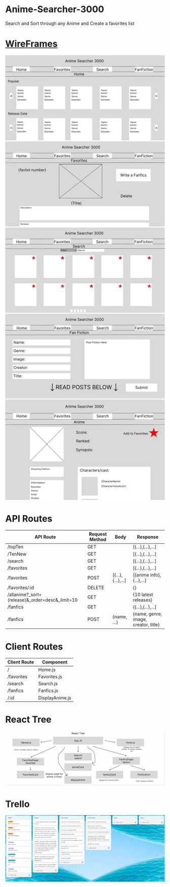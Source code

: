# Anime-Searcher-3000
Search and Sort through any Anime and Create a favorites list 

<h1><a href="https://www.figma.com/file/yWi9Weab80EIjEPj3xIUoM/Anime-Searcher-3000?type=design&node-id=0%3A1&t=gRvf5SVk1gQoB5lA-1">WireFrames</a></h1>

<img src='https://github.com/TheeCryptoKing/Anime-Searcher-3000/blob/main/.github/images/1st%20WireFrame-ReRedone.JPG'/>

<img src='https://github.com/TheeCryptoKing/Anime-Searcher-3000/blob/main/.github/images/2nd%20WireFrame-Redone.JPG'/>

<img src='https://github.com/TheeCryptoKing/Anime-Searcher-3000/blob/main/.github/images/3rd%20WireFrame-ReRedone.JPG'/>

<img src='https://github.com/TheeCryptoKing/Anime-Searcher-3000/blob/main/.github/images/4th%20Wireframe-Redone.JPG'/>

<img src='https://github.com/TheeCryptoKing/Anime-Searcher-3000/blob/main/.github/images/5th%20Wireframe-Redone.JPG'/>





# API Routes

| API Route                                       | Request Method | Body              | Response                             |
|-------------------------------------------------|----------------|-------------------|--------------------------------------|
| /topTen                                         | GET            |                   | [{...},{...},...]                    |
| /TenNew                                         | GET            |                   | [{...},{...},...]                    |
| /search                                         | GET            |                   | [{...},{...},...]                    |
| /favorites                                      | GET            |                   | [{...},{...},...]                    |
| /favorites                                      | POST           | [{...},{...},...] | [{anime info},{...},...]             |
| /favorites/:id                                  | DELETE         |                   | {}                                   |
| /allanime?_sort=(release)&_order=desc&_limit=10 | GET            |                   | {10 latest releases}                 |
| /fanfics                                        | GET            |                   | {{...},{...},...]                    |
| /fanfics                                        | POST           | {name, ...}       | {name, genre, image, creator, title} |


# Client Routes

| Client Route           | Component        |
|------------------------|------------------|
| /                      | Home.js          |
| /favorites             | Favorites.js     |
| /search                | Search.js        |
| /fanfics               | Fanfics.js       |
| /:id                   | DisplayAnime.js  |

# React Tree

<img src='https://github.com/TheeCryptoKing/Anime-Searcher-3000/blob/main/.github/images/React-Tree.JPG' width='1000px'/>

# Trello 

<img src='https://github.com/TheeCryptoKing/Anime-Searcher-3000/blob/main/.github/images/Trello.JPG'/>



